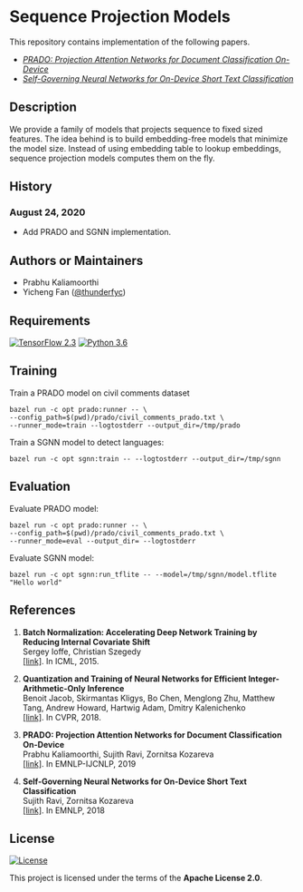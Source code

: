 # Sequence Projection Models

This repository contains implementation of the following papers.

* [*PRADO: Projection Attention Networks for Document Classification On-Device*](https://www.aclweb.org/anthology/D19-1506/)
* [*Self-Governing Neural Networks for On-Device Short Text Classification*](https://www.aclweb.org/anthology/D18-1105/)

## Description

We provide a family of models that projects sequence to fixed sized features.
The idea behind is to build embedding-free models that minimize the model size.
Instead of using embedding table to lookup embeddings, sequence projection
models computes them on the fly.


## History

### August 24, 2020
* Add PRADO and SGNN implementation.

## Authors or Maintainers

* Prabhu Kaliamoorthi
* Yicheng Fan ([@thunderfyc](https://github.com/thunderfyc))


## Requirements

[![TensorFlow 2.3](https://img.shields.io/badge/TensorFlow-2.3-FF6F00?logo=tensorflow)](https://github.com/tensorflow/tensorflow/releases/tag/v2.3.0)
[![Python 3.6](https://img.shields.io/badge/Python-3.6-3776AB)](https://www.python.org/downloads/release/python-360/)


## Training

Train a PRADO model on civil comments dataset

```shell
bazel run -c opt prado:runner -- \
--config_path=$(pwd)/prado/civil_comments_prado.txt \
--runner_mode=train --logtostderr --output_dir=/tmp/prado
```

Train a SGNN model to detect languages:

```shell
bazel run -c opt sgnn:train -- --logtostderr --output_dir=/tmp/sgnn
```

## Evaluation

Evaluate PRADO model:

```shell
bazel run -c opt prado:runner -- \
--config_path=$(pwd)/prado/civil_comments_prado.txt \
--runner_mode=eval --output_dir= --logtostderr
```

Evaluate SGNN model:
```shell
bazel run -c opt sgnn:run_tflite -- --model=/tmp/sgnn/model.tflite "Hello world"
```


## References

1.  **Batch Normalization: Accelerating Deep Network Training by Reducing Internal Covariate Shift**<br />
    Sergey Ioffe, Christian Szegedy <br />
    [[link]](https://arxiv.org/abs/1502.03167). In ICML, 2015.

2.  **Quantization and Training of Neural Networks for Efficient Integer-Arithmetic-Only Inference**<br />
    Benoit Jacob, Skirmantas Kligys, Bo Chen, Menglong Zhu, Matthew Tang, Andrew Howard, Hartwig Adam, Dmitry Kalenichenko <br />
    [[link]](https://arxiv.org/abs/1712.05877). In CVPR, 2018.

3.  **PRADO: Projection Attention Networks for Document Classification On-Device**<br/>
    Prabhu Kaliamoorthi, Sujith Ravi, Zornitsa Kozareva <br />
    [[link]](https://www.aclweb.org/anthology/D19-1506/). In EMNLP-IJCNLP, 2019

4.  **Self-Governing Neural Networks for On-Device Short Text Classification**<br />
    Sujith Ravi, Zornitsa Kozareva <br />
    [[link]](https://www.aclweb.org/anthology/D18-1105). In EMNLP, 2018

## License

[![License](https://img.shields.io/badge/License-Apache%202.0-blue.svg)](https://opensource.org/licenses/Apache-2.0)

This project is licensed under the terms of the **Apache License 2.0**.
